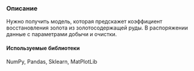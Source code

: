 ### Описание
Нужно получить модель, которая предскажет коэффициент восстановления золота из золотосодержащей руды. В распоряжении данные с параметрами добычи и очистки.
#### Используемые библиотеки
NumPy, Pandas, Sklearn, MatPlotLib
